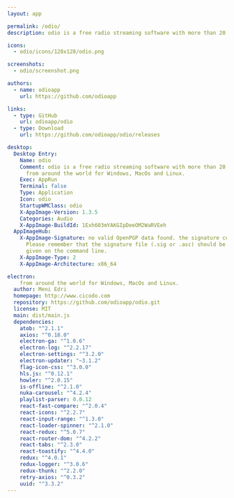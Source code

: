 ```yaml
---
layout: app

permalink: /odio/
description: odio is a free radio streaming software with more than 20,000 radio stations from around the world for Windows, MacOs and Linux.

icons:
  - odio/icons/128x128/odio.png

screenshots:
  - odio/screenshot.png

authors:
  - name: odioapp
    url: https://github.com/odioapp

links:
  - type: GitHub
    url: odioapp/odio
  - type: Download
    url: https://github.com/odioapp/odio/releases

desktop:
  Desktop Entry:
    Name: odio
    Comment: odio is a free radio streaming software with more than 20,000 radio stations
      from around the world for Windows, MacOs and Linux.
    Exec: AppRun
    Terminal: false
    Type: Application
    Icon: odio
    StartupWMClass: odio
    X-AppImage-Version: 1.3.5
    Categories: Audio
    X-AppImage-BuildId: 1Exh603mYAKGIpDeeOM2WaRVEeh
  AppImageHub:
    X-AppImage-Signature: no valid OpenPGP data found. the signature could not be verified.
      Please remember that the signature file (.sig or .asc) should be the first file
      given on the command line.
    X-AppImage-Type: 2
    X-AppImage-Architecture: x86_64

electron:
    from around the world for Windows, MacOs and Linux.
  author: Meni Edri
  homepage: http://www.cicodo.com
  repository: https://github.com/odioapp/odio.git
  license: MIT
  main: dist/main.js
  dependencies:
    atob: "^2.1.1"
    axios: "^0.18.0"
    electron-ga: "^1.0.6"
    electron-log: "^2.2.17"
    electron-settings: "^3.2.0"
    electron-updater: "~3.1.2"
    flag-icon-css: "^3.0.0"
    hls.js: "^0.12.1"
    howler: "^2.0.15"
    is-offline: "^2.1.0"
    nuka-carousel: "^4.2.4"
    playlist-parser: 0.0.12
    react-fast-compare: "^2.0.4"
    react-icons: "^2.2.7"
    react-input-range: "^1.3.0"
    react-loader-spinner: "^2.1.0"
    react-redux: "^5.0.7"
    react-router-dom: "^4.2.2"
    react-tabs: "^2.3.0"
    react-toastify: "^4.4.0"
    redux: "^4.0.1"
    redux-logger: "^3.0.6"
    redux-thunk: "^2.2.0"
    retry-axios: "^0.3.2"
    uuid: "^3.3.2"
---
```

